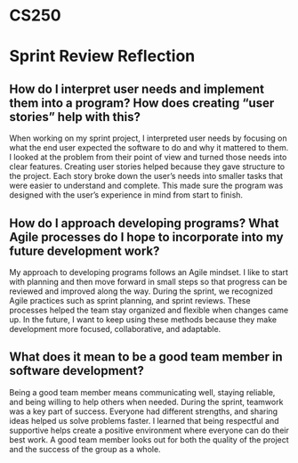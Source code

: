 # CS250

# Sprint Review Reflection

## How do I interpret user needs and implement them into a program? How does creating “user stories” help with this?
When working on my sprint project, I interpreted user needs by focusing on what the end user expected the software to do and why it mattered to them. I looked at the problem from their point of view and turned those needs into clear features. Creating user stories helped because they gave structure to the project. Each story broke down the user’s needs into smaller tasks that were easier to understand and complete. This made sure the program was designed with the user’s experience in mind from start to finish.

## How do I approach developing programs? What Agile processes do I hope to incorporate into my future development work?
My approach to developing programs follows an Agile mindset. I like to start with planning and  then move forward in small steps so that progress can be reviewed and improved along the way. During the sprint, we recognized  Agile practices such as sprint planning, and sprint reviews. These processes helped the team stay organized and flexible when changes came up. In the future, I want to keep using these methods because they make development more focused, collaborative, and adaptable.

## What does it mean to be a good team member in software development?
Being a good team member means communicating well, staying reliable, and being willing to help others when needed. During the sprint, teamwork was a key part of success. Everyone had different strengths, and sharing ideas helped us solve problems faster. I learned that being respectful and supportive helps create a positive environment where everyone can do their best work. A good team member looks out for both the quality of the project and the success of the group as a whole.

